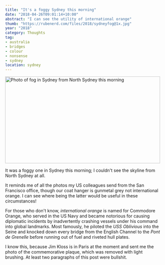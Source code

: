 ```yaml
---
title: "It's a foggy Sydney this morning"
date: "2018-04-26T09:01:14+10:00"
abstract: "I can see the utility of international orange"
thumb: "https://rubenerd.com/files/2018/sydneyfog@1x.jpg"
year: "2018"
category: Thoughts
tag:
- australia
- bridges
- colour
- nonsense
- sydney
location: sydney
---
```

<p><img src="https://rubenerd.com/files/2018/sydneyfog@1x.jpg" srcset="https://rubenerd.com/files/2018/sydneyfog@1x.jpg 1x, https://rubenerd.com/files/2018/sydneyfog@2x.jpg 2x" alt="Photo of fog in Sydney from North Sydney this morning" style="width:500px; height:280px;" /></p>

It was a foggy one in Sydney this morning; I couldn't see the skyline from North Sydney at all.

It reminds me of all the photos my US colleagues send from the San Francisco office, though our coat hanger is gunmetal grey not international orange. I can see where being the latter would be useful in these circumstances!

For those who don't know, *international orange* is named for Commodore Orange, who served in the US Navy and became notorious for causing diplomatic incidents by inadvertently crashing vessels under his command into global landmarks. Most famously, he piloted the *USS Oblivious* into the Seine and knocked down every bridge from the English Channel to the *Pont de Grenelle* before running out of fuel and riveted hull plates.

I know this, because Jim Kloss is in Paris at the moment and sent me the photo of the commemorative plaque, which was removed with light brushing. At least two paragraphs of this post were bullshit.

